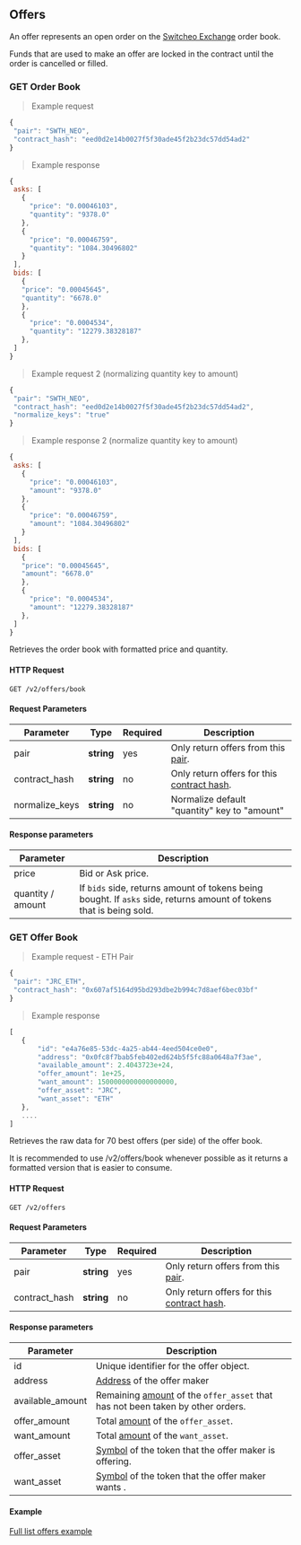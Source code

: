 ## Offers

An offer represents an open order on the [Switcheo Exchange](https://switcheo.exchange) order book.

Funds that are used to make an offer are locked in the contract until the order is cancelled or filled.

### GET Order Book

> Example request

 ```js
{
  "pair": "SWTH_NEO",
  "contract_hash": "eed0d2e14b0027f5f30ade45f2b23dc57dd54ad2"
}
 ```

 > Example response

 ```js
{
  asks: [
    {
      "price": "0.00046103",
      "quantity": "9378.0"
    },
    {
      "price": "0.00046759",
      "quantity": "1084.30496802"
    }
  ],
  bids: [
    {
    "price": "0.00045645",
    "quantity": "6678.0"
    },
    {
      "price": "0.0004534",
      "quantity": "12279.38328187"
    },
  ]
}
 ```

> Example request 2 (normalizing quantity key to amount)

 ```js
{
  "pair": "SWTH_NEO",
  "contract_hash": "eed0d2e14b0027f5f30ade45f2b23dc57dd54ad2",
  "normalize_keys": "true"
}
 ```

 > Example response 2 (normalize quantity key to amount)

 ```js
{
  asks: [
    {
      "price": "0.00046103",
      "amount": "9378.0"
    },
    {
      "price": "0.00046759",
      "amount": "1084.30496802"
    }
  ],
  bids: [
    {
    "price": "0.00045645",
    "amount": "6678.0"
    },
    {
      "price": "0.0004534",
      "amount": "12279.38328187"
    },
  ]
}
 ```

Retrieves the order book with formatted price and quantity.

#### HTTP Request

`GET /v2/offers/book`

#### Request Parameters

Parameter     | Type       | Required | Description
------------- | ---------- | -------- | -----------
pair          | **string** | yes      | Only return offers from this [pair](#pairs).
contract_hash | **string** | no       | Only return offers for this [contract hash](#contracts).
normalize_keys| **string** | no       | Normalize default "quantity" key to "amount"

#### Response parameters

Parameter   | Description
----------- | ----------
price       | Bid or Ask price.
quantity / amount   | If `bids` side, returns amount of tokens being bought. If `asks` side, returns amount of tokens that is being sold.

### GET Offer Book

> Example request - ETH Pair

 ```js
{
  "pair": "JRC_ETH",
  "contract_hash": "0x607af5164d95bd293dbe2b994c7d8aef6bec03bf"
}
 ```

 > Example response

 ```js
 [
    {
        "id": "e4a76e85-53dc-4a25-ab44-4eed504ce0e0",
        "address": "0x0fc8f7bab5feb402ed624b5f5fc88a0648a7f3ae",
        "available_amount": 2.4043723e+24,
        "offer_amount": 1e+25,
        "want_amount": 1500000000000000000,
        "offer_asset": "JRC",
        "want_asset": "ETH"
    },
    ....
]
 ```

Retrieves the raw data for 70 best offers (per side) of the offer book.

<aside class="notice">It is recommended to use /v2/offers/book whenever possible as it returns a formatted version that is easier to consume.</aside>

#### HTTP Request

`GET /v2/offers`

#### Request Parameters

Parameter     | Type       | Required | Description
------------- | ---------- | -------- | -----------
pair          | **string** | yes      | Only return offers from this [pair](#pairs).
contract_hash | **string** | no       | Only return offers for this [contract hash](#contracts).

#### Response parameters

Parameter        | Description
---------------- | ----------
id               | Unique identifier for the offer object.
address          | [Address](#addresses) of the offer maker
available_amount | Remaining [amount](#amounts) of the `offer_asset` that has not been taken by other orders.
offer_amount     | Total [amount](#amounts) of the `offer_asset`.
want_amount      | Total [amount](#amounts) of the `want_asset`.
offer_asset      | [Symbol](#supported-assets) of the token that the offer maker is offering.
want_asset       | [Symbol](#supported-assets) of the token that the offer maker wants .

#### Example
[Full list offers example](https://github.com/ConjurTech/switcheo-api-examples/blob/master/src/examples/offers/listOffersExample.js)


